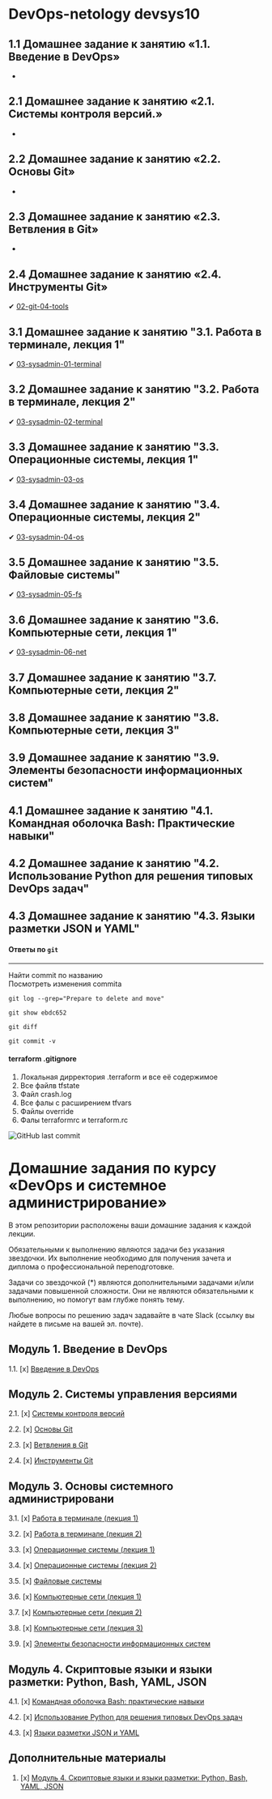 # DevOps-netology devsys10

## 1.1 Домашнее задание к занятию «1.1. Введение в DevOps»

-

## 2.1 Домашнее задание к занятию «2.1. Системы контроля версий.»

-

## 2.2 Домашнее задание к занятию «2.2. Основы Git»

-

## 2.3 Домашнее задание к занятию «2.3. Ветвления в Git»

-

## 2.4 Домашнее задание к занятию «2.4. Инструменты Git»

✔ [02-git-04-tools](02-git-04-tools/README.md)

## 3.1 Домашнее задание к занятию "3.1. Работа в терминале, лекция 1"

✔ [03-sysadmin-01-terminal](03-sysadmin-01-terminal/README.md)

## 3.2 Домашнее задание к занятию "3.2. Работа в терминале, лекция 2"

✔ [03-sysadmin-02-terminal](03-sysadmin-02-terminal/README.md)

## 3.3 Домашнее задание к занятию "3.3. Операционные системы, лекция 1"

✔ [03-sysadmin-03-os](03-sysadmin-03-os/README.md)

## 3.4 Домашнее задание к занятию "3.4. Операционные системы, лекция 2"

✔ [03-sysadmin-04-os](03-sysadmin-04-os/README.md)

## 3.5 Домашнее задание к занятию "3.5. Файловые системы"

✔ [03-sysadmin-05-fs](03-sysadmin-05-fs/README.md)

## 3.6 Домашнее задание к занятию "3.6. Компьютерные сети, лекция 1"

✔ [03-sysadmin-06-net](03-sysadmin-06-net/README.md)

## 3.7 Домашнее задание к занятию "3.7. Компьютерные сети, лекция 2"

## 3.8 Домашнее задание к занятию "3.8. Компьютерные сети, лекция 3"

## 3.9 Домашнее задание к занятию "3.9. Элементы безопасности информационных систем"

## 4.1 Домашнее задание к занятию "4.1. Командная оболочка Bash: Практические навыки"

## 4.2 Домашнее задание к занятию "4.2. Использование Python для решения типовых DevOps задач"

## 4.3 Домашнее задание к занятию "4.3. Языки разметки JSON и YAML"



#### Ответы по `git`
---
Найти commit по названию   
Посмотреть изменения commita   
```
git log --grep="Prepare to delete and move"   

git show ebdc652
```

```
git diff  
```
```
git commit -v  
```

#### terraform .gitignore
1. Локальная дирректория .terraform и все её содержимое  
2. Все файлв tfstate  
3. Файл crash.log  
4. Все фалы с расширением tfvars  
5. Файлы override  
6. Фалы terraformrc и terraform.rc  


![GitHub last commit](https://img.shields.io/github/last-commit/gaoroot/DevOps-netology)




# Домашние задания по курсу «DevOps и системное администрирование»


В этом репозитории расположены ваши домашние задания к каждой лекции. 

Обязательными к выполнению являются задачи без указания звездочки. Их выполнение необходимо для получения зачета и диплома о профессиональной переподготовке.

Задачи со звездочкой (*) являются дополнительными задачами и/или задачами повышенной сложности. Они не являются обязательными к выполнению, но помогут вам глубже понять тему.

Любые вопросы по решению задач задавайте в чате Slack (ссылку вы найдете в письме на вашей эл. почте).

## Модуль 1. Введение в DevOps

1.1. [x] [Введение в DevOps](01-intro-01/README.md)

## Модуль 2. Системы управления версиями

2.1. [x] [Системы контроля версий](02-git-01-vcs/README.md)

2.2. [x] [Основы Git](02-git-02-base/README.md)

2.3. [x] [Ветвления в Git](02-git-03-branching/README.md)

2.4. [x] [Инструменты Git](02-git-04-tools/README.md)

## Модуль 3. Основы системного администрировани

3.1. [x] [Работа в терминале (лекция 1)](03-sysadmin-01-terminal/README.md)

3.2. [x] [Работа в терминале (лекция 2)](03-sysadmin-02-terminal/README.md)

3.3. [х] [Операционные системы (лекция 1)](03-sysadmin-03-os/README.md)

3.4. [х] [Операционные системы (лекция 2)](03-sysadmin-04-os/README.md)

3.5. [х] [Файловые системы](https://github.com/netology-code/sysadm-homeworks/tree/devsys10/03-sysadmin-05-fs)

3.6. [x] [Компьютерные сети (лекция 1)](https://github.com/netology-code/sysadm-homeworks/tree/devsys10/03-sysadmin-06-net)

3.7. [х] [Компьютерные сети (лекция 2)](https://github.com/netology-code/sysadm-homeworks/tree/devsys10/03-sysadmin-07-net)

3.8. [х] [Компьютерные сети (лекция 3)](https://github.com/netology-code/sysadm-homeworks/blob/devsys10/03-sysadmin-08-net/README.md)

3.9. [х] [Элементы безопасности информационных систем](https://github.com/netology-code/sysadm-homeworks/tree/devsys10/03-sysadmin-09-security)

## Модуль 4. Скриптовые языки и языки разметки: Python, Bash, YAML, JSON

4.1. [х] [Командная оболочка Bash: практические навыки](04-script-01-bash)

4.2. [x] [Использование Python для решения типовых DevOps задач](04-script-02-py)

4.3. [x] [Языки разметки JSON и YAML](04-script-03-yaml)

## Дополнительные материалы

1. [x] [Модуль 4. Скриптовые языки и языки разметки: Python, Bash, YAML, JSON](https://github.com/netology-code/sysadm-homeworks/tree/master/04-script-03-yaml/additional-info)
